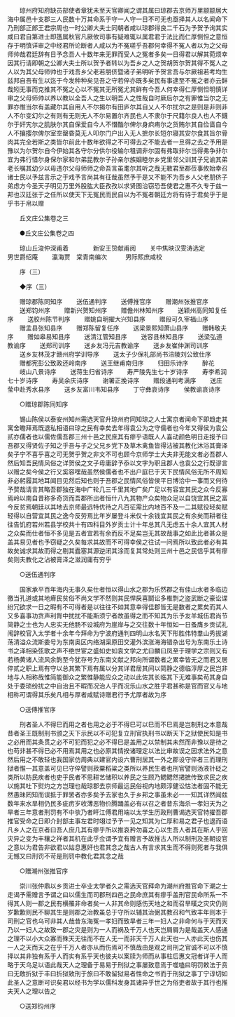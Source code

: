 <!-- { "loadSidebar": true } -->
　　琼州府知府缺员部使者章犹未至天官卿闻之谓其属曰琼郡去京师万里颛颛居大海中属邑十支郡三人民数十万其命系于守一人守一日不可无也亟择其人以名闻命下乃刑部正郎王君宗周也一时公卿大夫士同朝者咸以琼郡得良二千石为予贺予询其实咸曰君自第进士即簉属秋官凡厥攸司事有疑难辄以属君君于法比而仁厚恻怛之意恒存于明慎详审之中经君所论断者人咸以为不冤嗟乎吾郡何幸得不冤人者以为之父母师帅哉君廷辞有日予念吾人十数年来无罪而受人之冤者多矣一日得君以解其菀烦幸因其行请即朝之公卿大夫士所以贺予者转以为吾乡之人之贺胡贺尔贺其得不冤人之人以为其父母师帅也于戏吾乡父老若朋侪暨诸子弟明听予贺言吾与尔厥祖若考均生兹邦自吾有生以迄于今发种种矣见吾之守若倅亦既多矣民有事逮至不冤之者亦云鲜哉矧无事而克推其不冤之心以不冤其无所冤尤其鲜有今吾人何幸得仁厚恻怛明慎详审之父母师帅以养以教以全吾人之生以明吾人之性哉自时厥后尔之有罪惟当尔之无罪亦惟当尔有盖藏尔其自用人不尔揭尔有田庐尔其自乂人不尔扰尔之是则是非则非人不尔变幻尔之有则有无则无人不尔易置尔齐民也人不隶尔于尺籍尔良人也人不鑖尔于奸宄尔之肌肤尔其自保爱自今人不憯酷尔俾尔身疻痏尔之货贿尔其自俭啬自今人不攘撄尔俾尔室空罄昏莫无人叩尔门户出入无人摭尔长短尔寝其安尔食其旨尔骨肉其完全若斯之类皆尔前此十数年欲得之不可得去之不能去者一旦得之去之予用是豫以为尔贺尔自今伊始其各守尔分供尔役输尔租调非尔固有弗取非尔当得弗争非尔宜为弗行惜尔身保尔家和尔弟昆教尔子孙亲尔族姻睦尔乡党里邻父训其子兄谕其弟老长嘱其幼少以毋违尔父母师师之命吾言虽耄尔其听之哉无斁君至郡莅事攸始幸召诸士民以予兹言示之于戏予言尚其有征哉虽然予于是又不能不为吾乡人父老朋侪子弟虑方今圣天子明见万里外股肱大臣孜孜以求贤图治窃恐吾使君之惠不久专于兹一邦也汉廷张于之任所以使天下无冤民而民自以为不冤者朝廷方将有待于君矣乎于是乎书于帛以赠 

　　丘文庄公集卷之三 

　　●丘文庄公集卷之四 

　　琼山丘浚仲深甫着　　　　新安王贽献甫阅 
　　关中焦映汉雯涛选定　　　男世爵绍庵 
　　瀛海贾　棠青南编次　　　男际熙庶咸校 

　　序（三） 

　　◆序（三） 

　　赠琼郡陈同知序 
　　送伍通判序 
　　送傅推官序 
　　赠潮州张推官序 
　　送郑钧州序 
　　赠新兴贺知州序 
　　赠儋州林知州序 
　　送颖州高同知复任序 
　　送胶州陈节判序 
　　赠姚自明擢大兴知县序 
　　赠段可久宰福山序 
　　赠孟县张知县序 
　　赠郑陈留复任序 
　　送梁景熙知萧山县序 
　　赠韩敬夫序 
　　赠如皋易知县序 
　　送清江管知县序 
　　送容县林知县序 
　　送梁弘道教谕序 
　　送郑司训序 
　　送乡友冯元吉教谕序 
　　送乡友崔仲渊司训序 
　　送乡友林茂才赣州府学训导序 
　　送太子少保礼部尚书涪陵刘公致仕序 
　　赠都宪彭公致政还岭南序 
　　送王继甫南归序 
　　归田乐诗序 
　　醉花 
　　岐山八景诗序 
　　送蒋生归省诗序 
　　寿严陵先生七十岁诗序 
　　寿李希润七十岁诗序 
　　寿吴余庆诗序 
　　谢署正挽诗序 
　　赠段通判考满序 
　　送庄莹中赴秀水县序 
　　送乡友富川韦知县序 
　　丁守彝哀诗序 
　　侯教谕哀诗序 

　　○赠琼郡陈同知序 

　　锡山陈侯以泰安州知州需选天官升琼州府同知琼之人士寓京者闻命下即趋走其寓舍瞻拜焉既退私相语曰琼之民有幸矣去年得袁公为之守儒者也今年又得侯为袁公贰亦儒者也以儒佐儒吾郡三州十邑之民庶其有瘳乎语既人人喜动颜色明日走报予曰吾郡又得贤佐子知之乎吾与子之父兄乡党下及草木禽鱼皆得沾被其教化沐浴其膏泽矣子宁不喜乎喜之可无贺乎贺之非文不可也顾今京师学士大夫非无能文者必吾郡人然后知吾民情风俗之详贺侯之文子毋庸辞予忝以文字为职且郡人也袁公之行既谬言以赠之矣今侯之行又奚容嘿哉虽然侯儒者也不出户庭巳于天下民情风俗无所不周知非必躬履其地耳闻目见然后知也则于吾郡之民情风俗皆侯平日博洽中一事而又何待予赘哉请言其略吾郡独在海中广轮几三千里其地广矣广足以有容宜其民之众今反寡焉岭以南自昔称多奇货而吾郡所出者恒什八九其物产众矣物众足以自饶宜其民之富今反贫焉朝廷以其地去京师最远特优待之凡百征需比内地百不及一二其赋役轻矣赋轻得以自营宜其民之逸今反劳焉比年岁屡登斗米仅十余钱宜其民之有余矣而耕者往往告饥府若州若县学校共十有四科目外岁贡士计十年总其凡无虑五十余人宜其人材之众矣而仕者恒不多见是五者宜若有余而反不足矣岂无其故哉事之如此比者甚众是盖其易见者也予窃疑之久矣每求其故而不可得幸侯之往试一问焉所以致此者必有其故矣诚求其故而得之剔其蠹塞其源逆闭其涂而复其常处则三州十邑之民信乎其有瘳矣则夫教化之沾被膏泽之滋润庸有穷乎 

　　○送伍通判序 

　　国家承平百年海内无事久矣仕者恒以得山水之郡为乐然郡之有佳山水者多临边徼当孔道或其地瘠民贫俗不尚文学不然则其民悍戾喜鬬讼多椎剽之盗武断之豪讼谍纷冗欲求一日之暇有不可得者是以往往不如其意幸得佳郡皆无是数者之累矣而其人又多喜事功贪声利胷中扰扰不能斯须宁者故虽得之而不知其为乐予友羊城伍君尚节简静之士也为人忠实无他肠不设城府为崖岸与之交往数十年恒如一日蚤膺乡贡试礼闱辞校官入太学者十余年今拜命为宁波府通判四明山水名天下形胜伟特羣山秀拔湖荡清溢众流斯委号为东南奥区内络湖渠原田交灌外滨涨海海错杂出号为东南乐土诗书之泽相染弦歌之声不绝世宦之盛如史如袁文学之尤曰麟曰凤至于理学之宗则又有若杨黄诸人流风余韵至今犹存号为东南文献之邦向所谓数者之累幸皆无之而君又居倅贰之职上焉有守以总其繁下焉有属以分其详君居其间以简静之德临淳厚之民岂非地与人相称哉惟简能御众之繁惟静能应众之动以此佐其长临其下无难事矣苟其身自处于委琐纷扰之中自治且不暇而况治人乎而况乐山水之胜乎君甚称是官而官又与地相称可谓得其乐矣凡相与厚者咸赋诗赠君行予尤厚者故为序 

　　○送傅推官序 

　　刑者圣人不得巳而用之者也用之必于不得巳可以巳而不巳焉是岂制刑之本意哉昔者圣王既制刑书颁之天下示民以不可犯复立刑官执刑书以断天下之狱使民知是书之必用而其条贯之必不可犯而犯之必不得巳是盖用之以禁制其未然而非豫以是待之也苟非甚不得巳必不用焉其用之也必原其情揆诸理定以法比审故误之因求法外之意然后用之不敢轻也我国家仿周典以建官内设六曹刑居其一外之郡设守倅者三而理刑狱者惟一其意盖可见巳守倅譬则菽粟稻粱之类所以养民生者也刑官譬则汤液针砭之类所以防民疾者也吏乎民者不思耕艺储积以养民之生顾乃鳃鳃然捃摭传致求民之疾以施其吐下熨灼之方岂理也哉琼郡去京师最远民俗视内地颇淳健讼怙法者固不能无然愚昧罔知而误抵于罪罟者亦多矣予去家也久于乡邦之事虽未必一一知其详然闻兹数年来水旱相仍民多疵疠岁收薄恶物价腾踊盖必有以召之者昔东海杀一孝妇天为之旱者三年意者刑罚有不中欤乃者旰江傅君用端以太学生历政刑曹谒选天官特擢吾郡推官受命之日即介封部主事左君时翊过予予一见之知其为仁厚和易之君子也退而语凡乡人之在京者曰吾人庶几其有瘳乎所以推哀矜勿喜之心以生吾人者其在斯人乎回灾异之变为丰穰之祥者其机在此乎佥谓予宜有赠言予故推古人所以制刑及圣朝设官之意以为君告非欲君以姑息惠奸也君其念之哉古人有言求其生而不得则死者与我俱无憾又曰刑罚不苛是刑罚中教化君其念之哉 

　　○赠潮州张推官序 

　　崇川张仲鼎以乡贡进士卒业太学者久之需选天官拜命为潮州府推官命下潮之士走谒予需赠言予谓之曰以儒生而司郡刑四邑之民命庶其有瘳乎盖刑官民命所系一不得其人则一郡之民有横罹非命者矣一人非其命则感伤天地之和而召旱暵之灾灾仍则岁歉歉则民不聊其生是则郡之治教虽总于守所以辅其治弼其教召和气致丰年则本于司刑之官也乌可非其人哉昔东海冤一孝妇而致旱者三年一妇人之非命何与于天而天乃以一妇人之故致一郡之灾是则为一人而祸及千万人也天岂屑屑为是哉盖天人感通之理不以小大众寡而殊天无往而不在人无一而非天千万人此天也一人亦此天也伤其一人之天而天之在乎千万人者亦从而伤焉可不慎哉由是观之司刑之官诚不可以不慎择以其非独有系于人而实有系乎天也彼夫以案牍为师而从事柱后惠文冠者详于人而略于天乌足以语此哉天人之理备于易易于刑狱之事屡致意焉于噬嗑曰明罚敕法于贲曰无敢折狱于丰曰折狱致刑于旅曰不敢留狱易者性命之书而于刑狱之事丁宁谆切如此圣人之意断可识矣君以经书为学以儒科发身其诸异乎世之为俗吏者故于其行也推夫天人之理以告之 

　　○送郑钧州序 

